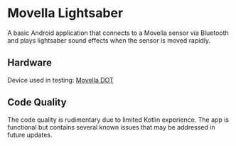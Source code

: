 # Movella Lightsaber

A basic Android application that connects to a Movella sensor via Bluetooth and plays lightsaber sound effects when the sensor is moved rapidly.

## Hardware
Device used in testing: [Movella DOT](https://www.movella.com/products/wearables/movella-dot)

## Code Quality
The code quality is rudimentary due to limited Kotlin experience. The app is functional but contains several known issues that may be addressed in future updates.
